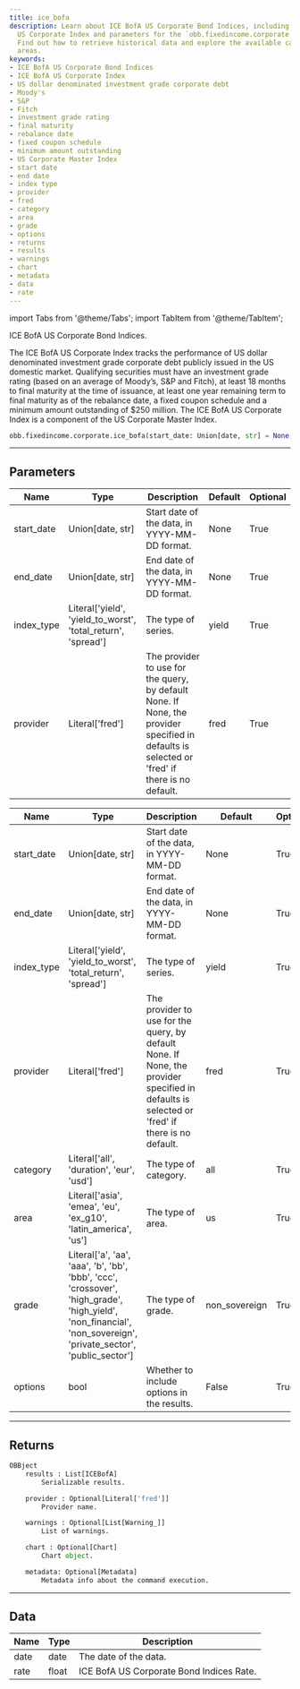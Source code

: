 ```yaml
---
title: ice_bofa
description: Learn about ICE BofA US Corporate Bond Indices, including the ICE BofA
  US Corporate Index and parameters for the `obb.fixedincome.corporate.ice_bofa` function.
  Find out how to retrieve historical data and explore the available categories and
  areas.
keywords:
- ICE BofA US Corporate Bond Indices
- ICE BofA US Corporate Index
- US dollar denominated investment grade corporate debt
- Moody's
- S&P
- Fitch
- investment grade rating
- final maturity
- rebalance date
- fixed coupon schedule
- minimum amount outstanding
- US Corporate Master Index
- start date
- end date
- index type
- provider
- fred
- category
- area
- grade
- options
- returns
- results
- warnings
- chart
- metadata
- data
- rate
---
```



<!-- markdownlint-disable MD012 MD031 MD033 -->

import Tabs from '@theme/Tabs';
import TabItem from '@theme/TabItem';

ICE BofA US Corporate Bond Indices.

The ICE BofA US Corporate Index tracks the performance of US dollar denominated investment grade corporate debt
publicly issued in the US domestic market. Qualifying securities must have an investment grade rating (based on an
average of Moody’s, S&P and Fitch), at least 18 months to final maturity at the time of issuance, at least one year
remaining term to final maturity as of the rebalance date, a fixed coupon schedule and a minimum amount
outstanding of $250 million. The ICE BofA US Corporate Index is a component of the US Corporate Master Index.

```python wordwrap
obb.fixedincome.corporate.ice_bofa(start_date: Union[date, str] = None, end_date: Union[date, str] = None, index_type: Literal[str] = yield, provider: Literal[str] = fred)
```

---

## Parameters

<Tabs>
<TabItem value="standard" label="Standard">

| Name | Type | Description | Default | Optional |
| ---- | ---- | ----------- | ------- | -------- |
| start_date | Union[date, str] | Start date of the data, in YYYY-MM-DD format. | None | True |
| end_date | Union[date, str] | End date of the data, in YYYY-MM-DD format. | None | True |
| index_type | Literal['yield', 'yield_to_worst', 'total_return', 'spread'] | The type of series. | yield | True |
| provider | Literal['fred'] | The provider to use for the query, by default None. If None, the provider specified in defaults is selected or 'fred' if there is no default. | fred | True |
</TabItem>

<TabItem value='fred' label='fred'>

| Name | Type | Description | Default | Optional |
| ---- | ---- | ----------- | ------- | -------- |
| start_date | Union[date, str] | Start date of the data, in YYYY-MM-DD format. | None | True |
| end_date | Union[date, str] | End date of the data, in YYYY-MM-DD format. | None | True |
| index_type | Literal['yield', 'yield_to_worst', 'total_return', 'spread'] | The type of series. | yield | True |
| provider | Literal['fred'] | The provider to use for the query, by default None. If None, the provider specified in defaults is selected or 'fred' if there is no default. | fred | True |
| category | Literal['all', 'duration', 'eur', 'usd'] | The type of category. | all | True |
| area | Literal['asia', 'emea', 'eu', 'ex_g10', 'latin_america', 'us'] | The type of area. | us | True |
| grade | Literal['a', 'aa', 'aaa', 'b', 'bb', 'bbb', 'ccc', 'crossover', 'high_grade', 'high_yield', 'non_financial', 'non_sovereign', 'private_sector', 'public_sector'] | The type of grade. | non_sovereign | True |
| options | bool | Whether to include options in the results. | False | True |
</TabItem>

</Tabs>

---

## Returns

```python wordwrap
OBBject
    results : List[ICEBofA]
        Serializable results.

    provider : Optional[Literal['fred']]
        Provider name.

    warnings : Optional[List[Warning_]]
        List of warnings.

    chart : Optional[Chart]
        Chart object.

    metadata: Optional[Metadata]
        Metadata info about the command execution.
```

---

## Data

<Tabs>
<TabItem value="standard" label="Standard">

| Name | Type | Description |
| ---- | ---- | ----------- |
| date | date | The date of the data. |
| rate | float | ICE BofA US Corporate Bond Indices Rate. |
</TabItem>

</Tabs>

